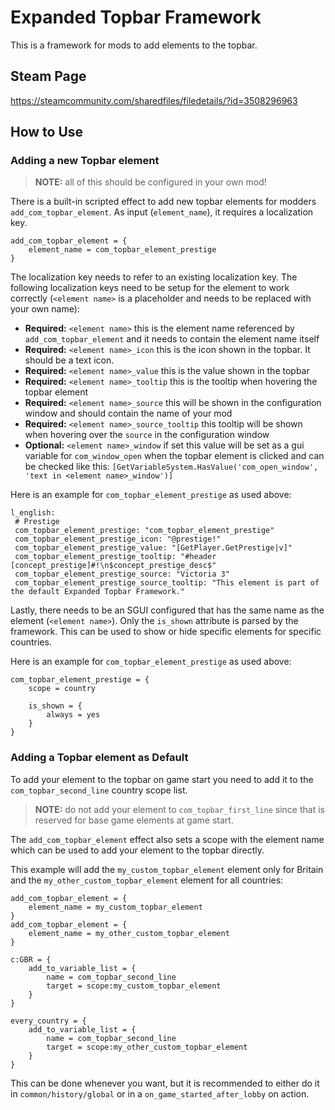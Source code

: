 # Expanded Topbar Framework
This is a framework for mods to add elements to the topbar.

## Steam Page
https://steamcommunity.com/sharedfiles/filedetails/?id=3508296963

## How to Use
### Adding a new Topbar element
> **NOTE:** all of this should be configured in your own mod!

There is a built-in scripted effect to add new topbar elements for modders `add_com_topbar_element`.
As input (`element_name`), it requires a localization key.
```
add_com_topbar_element = {
    element_name = com_topbar_element_prestige
}
```
The localization key needs to refer to an existing localization key.
The following localization keys need to be setup for the element to work correctly (`<element name>` is a placeholder and needs to be replaced with your own name):
- **Required:** `<element name>` this is the element name referenced by `add_com_topbar_element` and it needs to contain the element name itself
- **Required:** `<element name>_icon` this is the icon shown in the topbar. It should be a text icon.
- **Required:** `<element name>_value` this is the value shown in the topbar
- **Required:** `<element name>_tooltip` this is the tooltip when hovering the topbar element
- **Required:** `<element name>_source` this will be shown in the configuration window and should contain the name of your mod
- **Required:** `<element name>_source_tooltip` this tooltip will be shown when hovering over the `source` in the configuration window
- **Optional:** `<element name>_window` if set this value will be set as a gui variable for `com_window_open` when the topbar element is clicked and can be checked like this: `[GetVariableSystem.HasValue('com_open_window', 'text in <element name>_window')]`

Here is an example for `com_topbar_element_prestige` as used above:
```
l_english:
 # Prestige
 com_topbar_element_prestige: "com_topbar_element_prestige"
 com_topbar_element_prestige_icon: "@prestige!"
 com_topbar_element_prestige_value: "[GetPlayer.GetPrestige|v]"
 com_topbar_element_prestige_tooltip: "#header [concept_prestige]#!\n$concept_prestige_desc$"
 com_topbar_element_prestige_source: "Victoria 3"
 com_topbar_element_prestige_source_tooltip: "This element is part of the default Expanded Topbar Framework."
```

Lastly, there needs to be an SGUI configured that has the same name as the element (`<element name>`).
Only the `is_shown` attribute is parsed by the framework.
This can be used to show or hide specific elements for specific countries.

Here is an example for `com_topbar_element_prestige` as used above:
```
com_topbar_element_prestige = {
    scope = country

    is_shown = {
        always = yes
    }
}
```
### Adding a Topbar element as Default
To add your element to the topbar on game start you need to add it to the `com_topbar_second_line` country scope list.

> **NOTE:** do not add your element to `com_topbar_first_line` since that is reserved for base game elements at game start.

The `add_com_topbar_element` effect also sets a scope with the element name which can be used to add your element to the topbar directly.

This example will add the `my_custom_topbar_element` element only for Britain and the `my_other_custom_topbar_element` element for all countries: 
```
add_com_topbar_element = {
    element_name = my_custom_topbar_element
}
add_com_topbar_element = {
    element_name = my_other_custom_topbar_element
}

c:GBR = {
    add_to_variable_list = {
        name = com_topbar_second_line
        target = scope:my_custom_topbar_element
    }
}

every_country = {
    add_to_variable_list = {
        name = com_topbar_second_line
        target = scope:my_other_custom_topbar_element
    }
}
```

This can be done whenever you want, but it is recommended to either do it in `common/history/global` or in a `on_game_started_after_lobby` on action.